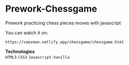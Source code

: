 # Prework-Chessgame
Prework practicing chess pieces moves with javascript

You can watch it on:
 ```
https://vaezman.netlify.app/chessgame/chessgame.html
```
**Technologies**<br>
`HTML5`
`CSS3`
`Javascript-Vanilla`
